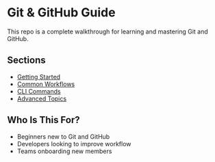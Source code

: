 # Git & GitHub Guide
This repo is a complete walkthrough for learning and mastering Git and GitHub.

## Sections

- [Getting Started](./getting_started)
- [Common Workflows](./workflows/branching.md)
- [CLI Commands](./cli-examples/init-clone.md)
- [Advanced Topics](./extras/ssh-setup.md)

## Who Is This For?

- Beginners new to Git and GitHub
- Developers looking to improve workflow
- Teams onboarding new members
